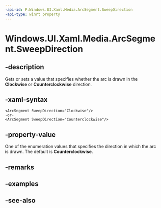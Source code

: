 ```yaml
---
-api-id: P:Windows.UI.Xaml.Media.ArcSegment.SweepDirection
-api-type: winrt property
---
```


<!-- Property syntax
public Windows.UI.Xaml.Media.SweepDirection SweepDirection { get;  set; }
-->

# Windows.UI.Xaml.Media.ArcSegment.SweepDirection

## -description
Gets or sets a value that specifies whether the arc is drawn in the **Clockwise** or **Counterclockwise** direction.



## -xaml-syntax
```xaml
<ArcSegment SweepDirection="Clockwise"/>
-or-
<ArcSegment SweepDirection="Counterclockwise"/>
```


## -property-value
One of the enumeration values that specifies the direction in which the arc is drawn. The default is **Counterclockwise**.

## -remarks

## -examples

## -see-also
